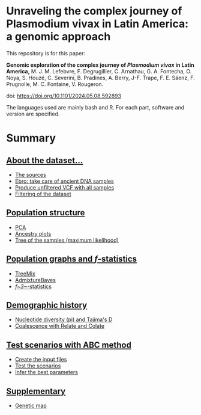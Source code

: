 # Unraveling the complex journey of Plasmodium vivax in Latin America: a genomic approach

This repository is for this paper:

**Genomic exploration of the complex journey of *Plasmodium vivax* in Latin America,** M. J. M. Lefebvre, F. Degrugillier, C. Arnathau, G. A. Fontecha, O. Noya, S. Houzé, C. Severini, B. Pradines, A. Berry, J-F. Trape, F. E. Sáenz, F. Prugnolle, M. C. Fontaine, V. Rougeron.

doi: <https://doi.org/10.1101/2024.05.08.592893>

The languages used are mainly bash and R. For each part, software and version are specified.

# Summary

## [About the dataset...](https://github.com/MargauxLefebvre/LatinAmerica_vivax/tree/main/Dataset_generation#about-the-dataset)

-   [The sources](https://github.com/MargauxLefebvre/LatinAmerica_vivax/tree/main/Dataset_generation#the-sources)
-   [Ebro: take care of ancient DNA samples](https://github.com/MargauxLefebvre/LatinAmerica_vivax/tree/main/Dataset_generation#ebro-take-care-of-ancient-dna-samples)
-   [Produce unfiltered VCF with all samples](https://github.com/MargauxLefebvre/LatinAmerica_vivax/tree/main/Dataset_generation#produce-unfiltered-vcf-with-all-samples)
-   [Filtering of the dataset](https://github.com/MargauxLefebvre/LatinAmerica_vivax/tree/main/Dataset_generation#filtering-of-the-dataset)

## [Population structure](https://github.com/MargauxLefebvre/LatinAmerica_vivax/tree/main/Pop_structure#population-structure)

-   [PCA](https://github.com/MargauxLefebvre/LatinAmerica_vivax/tree/main/Pop_structure#pca)
-   [Ancestry plots](https://github.com/MargauxLefebvre/LatinAmerica_vivax/tree/main/Pop_structure#ancestry-plots)
-   [Tree of the samples (maximum likelihood)](https://github.com/MargauxLefebvre/LatinAmerica_vivax/tree/main/Pop_structure#tree-of-the-samples-maximum-likelihood)

## [Population graphs and *f*-statistics](https://github.com/MargauxLefebvre/LatinAmerica_vivax/tree/main/Pop_graphs_fstats#population-graphs-and-f-statistics)

-   [TreeMix](https://github.com/MargauxLefebvre/LatinAmerica_vivax/tree/main/Pop_graphs_fstats#treemix)
-   [AdmixtureBayes](https://github.com/MargauxLefebvre/LatinAmerica_vivax/tree/main/Pop_graphs_fstats#admixturebayes)
-   [*f~3~*-statistics](https://github.com/MargauxLefebvre/LatinAmerica_vivax/tree/main/Pop_graphs_fstats#f3-statistics)

## [Demographic history](https://github.com/MargauxLefebvre/LatinAmerica_vivax/tree/main/Demography#demographic-history)

-   [Nucleotide diversity (pi) and Tajima's D](https://github.com/MargauxLefebvre/LatinAmerica_vivax/tree/main/Demography#nucleotide-diversity-pi-and-tajimas-d)
-   [Coalescence with Relate and Colate](https://github.com/MargauxLefebvre/LatinAmerica_vivax/tree/main/Demography#coalescence-with-relate-and-colate)

## [Test scenarios with ABC method](https://github.com/MargauxLefebvre/LatinAmerica_vivax/tree/main/ABC_scenarios#test-scenarios-with-abc-method)

-   [Create the input files](https://github.com/MargauxLefebvre/LatinAmerica_vivax/tree/main/ABC_scenarios#create-the-input-files)
-   [Test the scenarios](https://github.com/MargauxLefebvre/LatinAmerica_vivax/tree/main/ABC_scenarios#test-the-scenarios)
-   [Infer the best parameters](https://github.com/MargauxLefebvre/LatinAmerica_vivax/tree/main/ABC_scenarios#infer-the-best-parameters)

## [Supplementary](https://github.com/MargauxLefebvre/LatinAmerica_vivax/tree/main/Supp#supplementary)

-   [Genetic map](https://github.com/MargauxLefebvre/LatinAmerica_vivax/tree/main/Supp#genetic-map)
